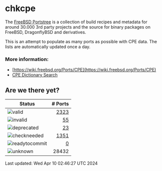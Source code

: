 # chkcpe

The [FreeBSD Portstree](https://cgit.freebsd.org/ports) is a collection of build recipes
and metadata for around 30.000 3rd party projects and the source for binary packages on
FreeBSD, DragonflyBSD and derivatives.

This is an attempt to populate as many ports as possible with CPE data. The lists are
automatically updated once a day.

### More information:
* [https://wiki.freebsd.org/Ports/CPE](https://wiki.freebsd.org/Ports/CPE)
* [CPE Dictionary Search](http://web.nvd.nist.gov/view/cpe/search)


## Are we there yet?

| Status                                                              | # Ports                                                                |
| --------------------------------------------------------------------| ---------------------------------------------------------------------: |
| ![valid](https://img.shields.io/badge/valid-brightgreen)            | [2323](https://github.com/decke/chkcpe/wiki/valid)                 |
| ![invalid](https://img.shields.io/badge/invalid-red)                | [55](https://github.com/decke/chkcpe/wiki/invalid)             |
| ![deprecated](https://img.shields.io/badge/deprecated-red)          | [23](https://github.com/decke/chkcpe/wiki/deprecated)       |
| ![checkneeded](https://img.shields.io/badge/checkneeded-orange)     | [1351](https://github.com/decke/chkcpe/wiki/checkneeded)     |
| ![readytocommit](https://img.shields.io/badge/readytocommit-orange) | [0](https://github.com/decke/chkcpe/wiki/readytocommit) |
| ![unknown](https://img.shields.io/badge/unknown-grey)               | 28432 | |

Last updated: Wed Apr 10 02:46:27 UTC 2024

